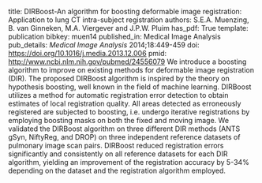 title: DIRBoost-An algorithm for boosting deformable image registration: Application to lung CT intra-subject registration
authors: S.E.A. Muenzing, B. van Ginneken, M.A. Viergever and J.P.W. Pluim
has_pdf: True
template: publication
bibkey: muen14
published_in: Medical Image Analysis
pub_details: <i>Medical Image Analysis</i> 2014;18:449-459
doi: https://doi.org/10.1016/j.media.2013.12.006
pmid: http://www.ncbi.nlm.nih.gov/pubmed/24556079
We introduce a boosting algorithm to improve on existing methods for deformable image registration (DIR). The proposed DIRBoost algorithm is inspired by the theory on hypothesis boosting, well known in the field of machine learning. DIRBoost utilizes a method for automatic registration error detection to obtain estimates of local registration quality. All areas detected as erroneously registered are subjected to boosting, i.e. undergo iterative registrations by employing boosting masks on both the fixed and moving image. We validated the DIRBoost algorithm on three different DIR methods (ANTS gSyn, NiftyReg, and DROP) on three independent reference datasets of pulmonary image scan pairs. DIRBoost reduced registration errors significantly and consistently on all reference datasets for each DIR algorithm, yielding an improvement of the registration accuracy by 5-34\% depending on the dataset and the registration algorithm employed.


